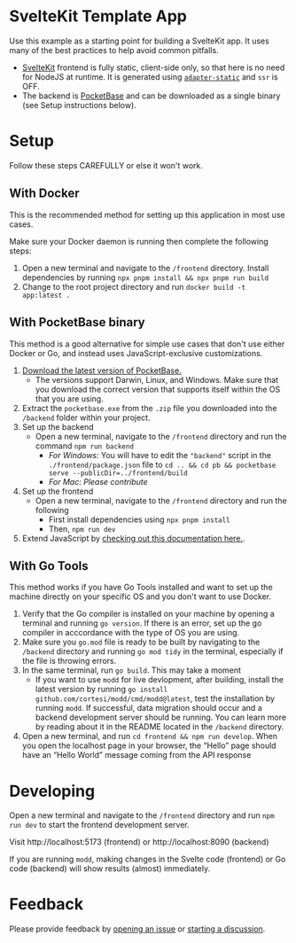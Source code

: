 # SvelteKit Template App

Use this example as a starting point for building a SvelteKit app. It uses many of the best practices to help avoid common pitfalls.

-  [SvelteKit](https://kit.svelte.dev) frontend is fully static, client-side only, so that here is no need
  for NodeJS at runtime. It is generated using
  [`adapter-static`](https://github.com/sveltejs/kit/tree/master/packages/adapter-static)
  and `ssr` is OFF.
- The backend is [PocketBase](https://pocketbase.io) and can be downloaded as a single binary (see Setup instructions below).

# Setup

Follow these steps CAREFULLY or else it won't work.

## With Docker

This is the recommended method for setting up this application in most use cases.

Make sure your Docker daemon is running then complete the following steps:

1. Open a new terminal and navigate to the `/frontend` directory. Install dependencies by
   running `npx pnpm install && npx pnpm run build`
2. Change to the root project directory and run `docker build -t app:latest .`

## With PocketBase binary

This method is a good alternative for simple use cases that don't use either Docker or Go, and instead uses JavaScript-exclusive customizations.

1. [Download the latest version of PocketBase.](https://github.com/pocketbase/pocketbase/releases/latest)
    - The versions support Darwin, Linux, and Windows. Make sure that you download the correct version that supports itself within the OS that you are using.
2. Extract the `pocketbase.exe` from the `.zip` file you downloaded into the `/backend` folder within your project.
3. Set up the backend
    - Open a new terminal, navigate to the `/frontend` directory and run the command `npm run backend`
        - _For Windows:_ You will have to edit the `"backend"` script in the `./frontend/package.json` file to `cd .. && cd pb && pocketbase serve --publicDir=../frontend/build`
        - _For Mac:_ _Please contribute_
4. Set up the frontend
    - Open a new terminal, navigate to the `/frontend` directory and run the following
        - First install dependencies using `npx pnpm install`
        - Then, `npm run dev`
5. Extend JavaScript by [checking out this documentation here.](https://pocketbase.io/docs/js-overview/).

## With Go Tools

This method works if you have Go Tools installed and want to set up the machine directly on your specific OS and you don't want to use Docker.

1. Verify that the Go compiler is installed on your machine by opening a terminal and running `go version`. If there is an error, set up the go compiler in acccordance with the type of OS you are using.
2. Make sure you `go.mod` file is ready to be built by navigating to the `/backend` directory and running `go mod tidy` in the terminal, especially if the file is throwing errors.
3. In the same terminal, run `go build`. This may take a moment
    - If you want to use `modd` for live devlopment, after building, install the latest version by running `go install github.com/cortesi/modd/cmd/modd@latest`, test the installation by running `modd`. If successful, data migration should occur and a backend development server should be running. You can learn more by reading about it in the README located in the `/backend` directory.
4. Open a new terminal, and run `cd frontend && npm run develop`. When you open the localhost page in your browser, the “Hello” page should have an “Hello World” message coming from the API response

# Developing

Open a new terminal and navigate to the `/frontend` directory and run `npm run dev` to start the frontend development server.

Visit http://localhost:5173 (frontend) or http://localhost:8090 (backend)

If you are running `modd`, making changes in the Svelte code (frontend) or Go code (backend) will show
results (almost) immediately.

# Feedback

Please provide feedback by
[opening an issue](https://github.com/evp2/pb-app/issues/new)
or
[starting a discussion](https://github.com/evp2/pb-app/discussions).
